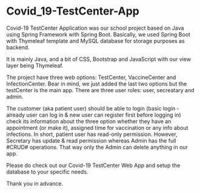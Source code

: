 # Covid_19-TestCenter-App

Covid-19 TestCenter Application was our school project based on Java using Spring Framework with Spring Boot. Basically, we used Spring Boot with Thymeleaf template and MySQL database for storage purposes as backend.

It is mainly Java, and a bit of CSS, Bootstrap and JavaScript with our view layer being Thymeleaf.

The project have three web options: TestCenter, VaccineCenter and InfectionCenter. Bear in mind, we just added the last two options but the testCenter is the main app.
There are three user roles: user, secreatary and admin.

The customer (aka patient user) should be able to login (basic login - already user can log in & new user can register first before logging in) check its information about the three option whether they have an appointment (or make it), assigned time for vaccination or any info about infections. In short, patient user has read-only permission.
However, Secretary has update & read permission whereas Admin has the full #CRUD# operations. That way only the Admin can delete anything in our app.

Please do check out our Covid-19 TestCenter Web App and setup the database to your specific needs.

Thank you in advance.
